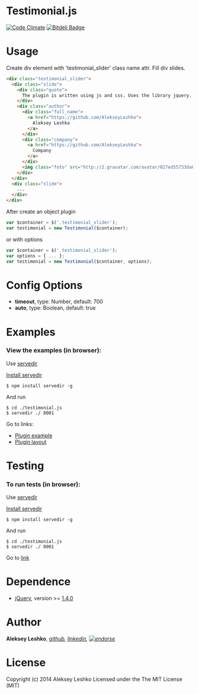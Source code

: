 # Testimonial.js
[![Code Climate](https://codeclimate.com/github/AlekseyLeshko/testimonial.js.png)](https://codeclimate.com/github/AlekseyLeshko/testimonial.js)
[![Bitdeli Badge](https://d2weczhvl823v0.cloudfront.net/AlekseyLeshko/testimonial.js/trend.png)](https://bitdeli.com/free "Bitdeli Badge")

# Usage
Create div element with 'testimonial_slider' class name attr. Fill div slides.
```html
<div class="testimonial_slider">
  <div class="slide">
    <div class="quote">
      The plugin is written using js and css. Uses the library jquery. Plugin is run, there are tests and generally very good plugin!
    </div>
    <div class="author">
      <div class="full_name">
        <a href="https://github.com/AlekseyLeshko">
          Aleksey Leshko
        </a>
      </div>
      <div class="company">
        <a href="https://github.com/AlekseyLeshko">
          Company
        </a>
      </div>
      <img class="foto" src="http://2.gravatar.com/avatar/027ed55733da6f7037335e0af0c46591?s=146">
    </div>
  </div>
  <div class="slide">
    ...
  </div>
</div>
```

After create an object plugin
```js
var $container = $('.testimonial_slider');
var testimonial = new Testimonial($container);
```
or with options
```js
var $container = $('.testimonial_slider');
var options = { ... };
var testimonial = new Testimonial($container, options);
```
# Config Options
- __timeout__, type: Number, default: 700
- __auto__, type: Boolean, default: true

# Examples
### View the examples (in browser):
Use [servedir](https://github.com/remy/servedir)

[Install servedir](https://github.com/remy/servedir#installation)
```shell
$ npm install servedir -g
```
And run
```
$ cd ./testimonial.js
$ servedir ./ 8001
```
Go to links:
- [Plugin example](http://localhost:8001/examples/index.html)
- [Plugin layout](http://localhost:8001/examples/testimonial_layout.html)

# Testing
### To run tests (in browser):
Use [servedir](https://github.com/remy/servedir)

[Install servedir](https://github.com/remy/servedir#installation)
```shell
$ npm install servedir -g
```
And run
```
$ cd ./testimonial.js
$ servedir ./ 8001
```
Go to [link](http://localhost:8001/test/index.html)

# Dependence
* [jQuery](http://jquery.com/), version >= [1.4.0](http://ajax.googleapis.com/ajax/libs/jquery/1.4.0/jquery.min.js)

# Author
__Aleksey Leshko__, _[github](https://github.com/AlekseyLeshko), [linkedin](http://ru.linkedin.com/pub/aleksey-leshko/71/780/b69), [![endorse](https://api.coderwall.com/alekseyleshko/endorsecount.png)](https://coderwall.com/alekseyleshko)_

# License
Copyright (c) 2014 Aleksey Leshko Licensed under the The MIT License (MIT)
